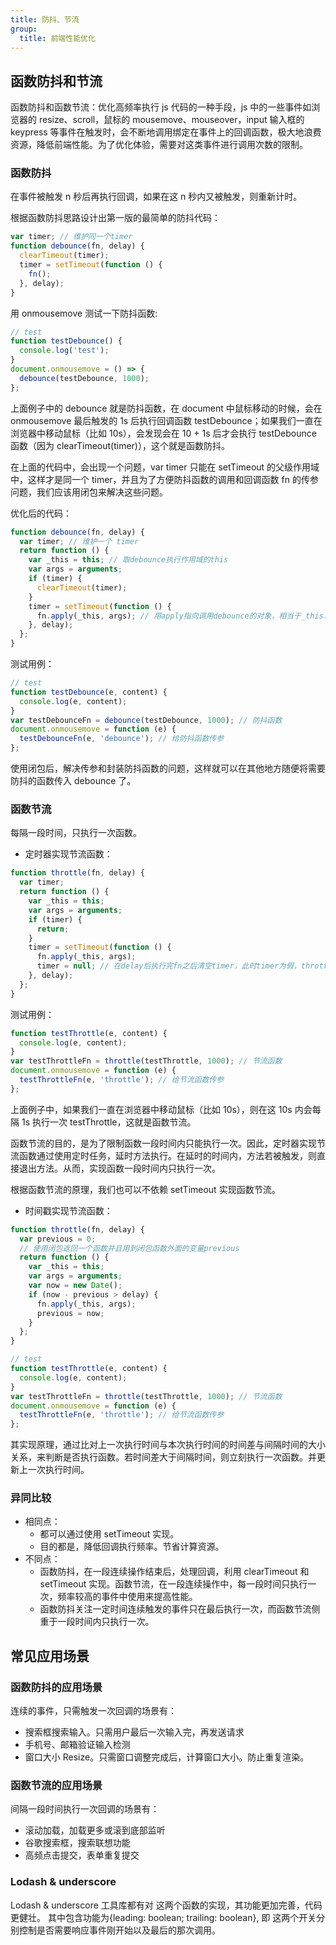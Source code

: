 ```yaml
---
title: 防抖、节流
group:
  title: 前端性能优化
---
```


## 函数防抖和节流

函数防抖和函数节流：优化高频率执行 js 代码的一种手段，js 中的一些事件如浏览器的 resize、scroll，鼠标的 mousemove、mouseover，input 输入框的 keypress 等事件在触发时，会不断地调用绑定在事件上的回调函数，极大地浪费资源，降低前端性能。为了优化体验，需要对这类事件进行调用次数的限制。

### 函数防抖

<Alert>在事件被触发 n 秒后再执行回调，如果在这 n 秒内又被触发，则重新计时。</Alert>

根据函数防抖思路设计出第一版的最简单的防抖代码：

```js
var timer; // 维护同一个timer
function debounce(fn, delay) {
  clearTimeout(timer);
  timer = setTimeout(function () {
    fn();
  }, delay);
}
```

用 onmousemove 测试一下防抖函数:

```js
// test
function testDebounce() {
  console.log('test');
}
document.onmousemove = () => {
  debounce(testDebounce, 1000);
};
```

上面例子中的 debounce 就是防抖函数，在 document 中鼠标移动的时候，会在 onmousemove 最后触发的 1s 后执行回调函数 testDebounce；如果我们一直在浏览器中移动鼠标（比如 10s），会发现会在 10 + 1s 后才会执行 testDebounce 函数（因为 clearTimeout(timer)），这个就是函数防抖。

在上面的代码中，会出现一个问题，var timer 只能在 setTimeout 的父级作用域中，这样才是同一个 timer，并且为了方便防抖函数的调用和回调函数 fn 的传参问题，我们应该用闭包来解决这些问题。

优化后的代码：

```js
function debounce(fn, delay) {
  var timer; // 维护一个 timer
  return function () {
    var _this = this; // 取debounce执行作用域的this
    var args = arguments;
    if (timer) {
      clearTimeout(timer);
    }
    timer = setTimeout(function () {
      fn.apply(_this, args); // 用apply指向调用debounce的对象，相当于_this.fn(args);
    }, delay);
  };
}
```

测试用例：

```js
// test
function testDebounce(e, content) {
  console.log(e, content);
}
var testDebounceFn = debounce(testDebounce, 1000); // 防抖函数
document.onmousemove = function (e) {
  testDebounceFn(e, 'debounce'); // 给防抖函数传参
};
```

使用闭包后，解决传参和封装防抖函数的问题，这样就可以在其他地方随便将需要防抖的函数传入 debounce 了。

### 函数节流

<Alert>每隔一段时间，只执行一次函数。</Alert>

- 定时器实现节流函数：

```js
function throttle(fn, delay) {
  var timer;
  return function () {
    var _this = this;
    var args = arguments;
    if (timer) {
      return;
    }
    timer = setTimeout(function () {
      fn.apply(_this, args);
      timer = null; // 在delay后执行完fn之后清空timer，此时timer为假，throttle触发可以进入计时器
    }, delay);
  };
}
```

测试用例：

```js
function testThrottle(e, content) {
  console.log(e, content);
}
var testThrottleFn = throttle(testThrottle, 1000); // 节流函数
document.onmousemove = function (e) {
  testThrottleFn(e, 'throttle'); // 给节流函数传参
};
```

上面例子中，如果我们一直在浏览器中移动鼠标（比如 10s），则在这 10s 内会每隔 1s 执行一次 testThrottle，这就是函数节流。

函数节流的目的，是为了限制函数一段时间内只能执行一次。因此，定时器实现节流函数通过使用定时任务，延时方法执行。在延时的时间内，方法若被触发，则直接退出方法。从而，实现函数一段时间内只执行一次。

根据函数节流的原理，我们也可以不依赖 setTimeout 实现函数节流。

- 时间戳实现节流函数：

```js
function throttle(fn, delay) {
  var previous = 0;
  // 使用闭包返回一个函数并且用到闭包函数外面的变量previous
  return function () {
    var _this = this;
    var args = arguments;
    var now = new Date();
    if (now - previous > delay) {
      fn.apply(_this, args);
      previous = now;
    }
  };
}

// test
function testThrottle(e, content) {
  console.log(e, content);
}
var testThrottleFn = throttle(testThrottle, 1000); // 节流函数
document.onmousemove = function (e) {
  testThrottleFn(e, 'throttle'); // 给节流函数传参
};
```

其实现原理，通过比对上一次执行时间与本次执行时间的时间差与间隔时间的大小关系，来判断是否执行函数。若时间差大于间隔时间，则立刻执行一次函数。并更新上一次执行时间。

### 异同比较

- 相同点：
  - 都可以通过使用 setTimeout 实现。
  - 目的都是，降低回调执行频率。节省计算资源。
- 不同点：
  - 函数防抖，在一段连续操作结束后，处理回调，利用 clearTimeout 和 setTimeout 实现。函数节流，在一段连续操作中，每一段时间只执行一次，频率较高的事件中使用来提高性能。
  - 函数防抖关注一定时间连续触发的事件只在最后执行一次，而函数节流侧重于一段时间内只执行一次。

## 常见应用场景

### 函数防抖的应用场景

连续的事件，只需触发一次回调的场景有：

- 搜索框搜索输入。只需用户最后一次输入完，再发送请求
- 手机号、邮箱验证输入检测
- 窗口大小 Resize。只需窗口调整完成后，计算窗口大小。防止重复渲染。

### 函数节流的应用场景

间隔一段时间执行一次回调的场景有：

- 滚动加载，加载更多或滚到底部监听
- 谷歌搜索框，搜索联想功能
- 高频点击提交，表单重复提交

### Lodash & underscore

Lodash & underscore 工具库都有对 这两个函数的实现，其功能更加完善，代码更健壮。 其中包含功能为{leading: boolean; trailing: boolean}, 即 这两个开关分别控制是否需要响应事件刚开始以及最后的那次调用。
